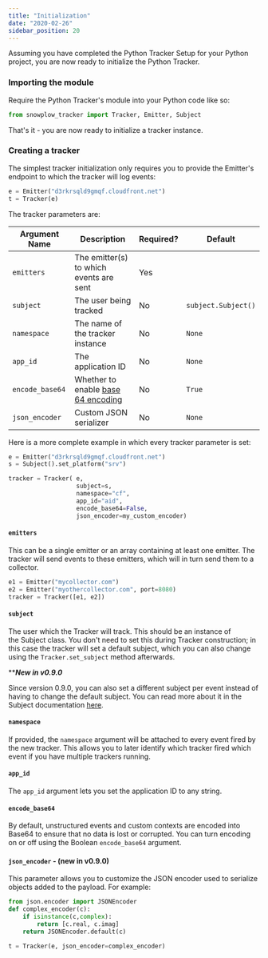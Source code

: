 ```yaml
---
title: "Initialization"
date: "2020-02-26"
sidebar_position: 20
---
```


Assuming you have completed the Python Tracker Setup for your Python project, you are now ready to initialize the Python Tracker.

### Importing the module

Require the Python Tracker's module into your Python code like so:

```python
from snowplow_tracker import Tracker, Emitter, Subject
```

That's it - you are now ready to initialize a tracker instance.

### Creating a tracker

The simplest tracker initialization only requires you to provide the Emitter's endpoint to which the tracker will log events:

```python
e = Emitter("d3rkrsqld9gmqf.cloudfront.net")
t = Tracker(e)
```

The tracker parameters are:

| **Argument Name** | **Description** | **Required?** | **Default** |
| --- | --- | --- | --- |
| `emitters` | The emitter(s) to which events are sent | Yes |  |
| `subject` | The user being tracked | No | `subject.Subject()` |
| `namespace` | The name of the tracker instance | No | `None` |
| `app_id` | The application ID | No | `None` |
| `encode_base64` | Whether to enable [base 64 encoding](https://en.wikipedia.org/wiki/Base64) | No | `True` |
| `json_encoder` | Custom JSON serializer | No | `None` |

Here is a more complete example in which every tracker parameter is set:

```python
e = Emitter("d3rkrsqld9gmqf.cloudfront.net")
s = Subject().set_platform("srv")

tracker = Tracker( e, 
                   subject=s, 
                   namespace="cf", 
                   app_id="aid", 
                   encode_base64=False,
                   json_encoder=my_custom_encoder)
```

#### `emitters`

This can be a single emitter or an array containing at least one emitter. The tracker will send events to these emitters, which will in turn send them to a collector.

```python
e1 = Emitter("mycollector.com")
e2 = Emitter("myothercollector.com", port=8080)
tracker = Tracker([e1, e2])
```

#### `subject`

The user which the Tracker will track. This should be an instance of the Subject class. You don't need to set this during Tracker construction; in this case the tracker will set a default subject, which you can also change using the `Tracker.set_subject` method afterwards.

\*\*_**New in v0.9.0**_

Since version 0.9.0, you can also set a different subject per event instead of having to change the default subject. You can read more about it in the Subject documentation [here](/docs/collecting-data/collecting-from-own-applications/python-tracker/adding-extra-data-the-subject-class/index.md).

#### `namespace`

If provided, the `namespace` argument will be attached to every event fired by the new tracker. This allows you to later identify which tracker fired which event if you have multiple trackers running.

#### `app_id`

The `app_id` argument lets you set the application ID to any string.

#### `encode_base64`

By default, unstructured events and custom contexts are encoded into Base64 to ensure that no data is lost or corrupted. You can turn encoding on or off using the Boolean `encode_base64` argument.

#### `json_encoder` - (new in v0.9.0)

This parameter allows you to customize the JSON encoder used to serialize objects added to the payload. For example:

```python
from json.encoder import JSONEncoder
def complex_encoder(c):
    if isinstance(c,complex):
        return [c.real, c.imag]
    return JSONEncoder.default(c)

t = Tracker(e, json_encoder=complex_encoder)
```
